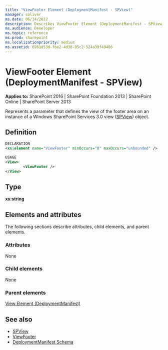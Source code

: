 ```yaml
---
title: "ViewFooter Element (DeploymentManifest - SPView)"
manager: soliver
ms.date: 06/14/2022
description: Describes ViewFooter Element (DeploymentManifest - SPView) and provides information on elements and attributes.
ms.audience: Developer
ms.topic: reference
ms.prod: sharepoint
ms.localizationpriority: medium
ms.assetid: 6961d53d-fbe2-4d38-85c2-524a39f49486
---
```


# ViewFooter Element (DeploymentManifest - SPView)

**Applies to:** SharePoint 2016 | SharePoint Foundation 2013 | SharePoint Online | SharePoint Server 2013 
  
Represents a parameter that defines the view of the footer area on an instance of a Windows SharePoint Services 3.0 view ([SPView](https://msdn.microsoft.com/library/Microsoft.SharePoint.SPView.aspx)) object. 

## Definition

```XML
DECLARATION
<xs:element name="ViewFooter" minOccurs="0" maxOccurs="unbounded" />

USAGE
<View>
        <ViewFooter />
</View>

```

## Type

**xs:string**
  
## Elements and attributes

The following sections describe attributes, child elements, and parent elements.

### Attributes

None
   
### Child elements

None
   
### Parent elements

[View Element (DeploymentManifest)](view-element-deploymentmanifest.md)
   
## See also

- [SPView](https://msdn.microsoft.com/library/Microsoft.SharePoint.SPView.aspx) 
- [ViewFooter](https://msdn.microsoft.com/library/Microsoft.SharePoint.SPView.ViewFooter.aspx)
- [DeploymentManifest Schema](deploymentmanifest-schema.md)

